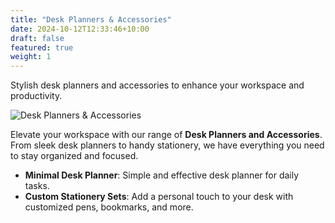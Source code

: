```yaml
---
title: "Desk Planners & Accessories"
date: 2024-10-12T12:33:46+10:00
draft: false
featured: true
weight: 1
---
```


Stylish desk planners and accessories to enhance your workspace and productivity.

<!--more-->

![Desk Planners & Accessories](images/illustrations/desk_planner.png)

Elevate your workspace with our range of **Desk Planners and Accessories**. From sleek desk planners to handy stationery, we have everything you need to stay organized and focused.

- **Minimal Desk Planner**: Simple and effective desk planner for daily tasks.
- **Custom Stationery Sets**: Add a personal touch to your desk with customized pens, bookmarks, and more.
